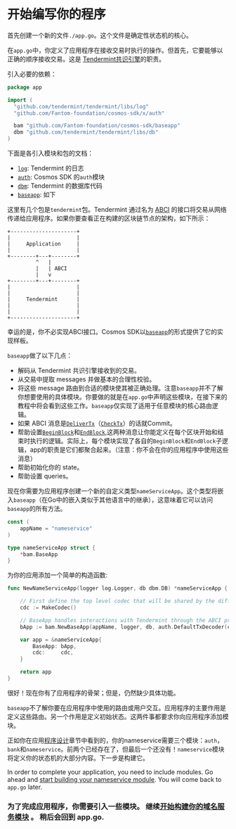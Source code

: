 # 开始编写你的程序

首先创建一个新的文件`./app.go`。这个文件是确定性状态机的核心。

在`app.go`中，你定义了应用程序在接收交易时执行的操作。但首先，它要能够以正确的顺序接收交易。这是 [Tendermint共识引擎](https://github.com/tendermint/tendermint)的职责。

引入必要的依赖：

```go
package app

import (
  "github.com/tendermint/tendermint/libs/log"
  "github.com/Fantom-foundation/cosmos-sdk/x/auth"

  bam "github.com/Fantom-foundation/cosmos-sdk/baseapp"
  dbm "github.com/tendermint/tendermint/libs/db"
)
```

下面是各引入模块和包的文档：

- [`log`](https://godoc.org/github.com/tendermint/tendermint/libs/log): Tendermint 的日志
- [`auth`](https://godoc.org/github.com/Fantom-foundation/cosmos-sdk/x/auth): Cosmos SDK 的`auth`模块
- [`dbm`](https://godoc.org/github.com/tendermint/tendermint/libs/db): Tendermint 的数据库代码
- [`baseapp`](https://godoc.org/github.com/Fantom-foundation/cosmos-sdk/baseapp): 如下

这里有几个包是`tendermint`包。Tendermint 通过名为 [ABCI](https://github.com/tendermint/tendermint/tree/master/abci) 的接口将交易从网络传递给应用程序。如果你要查看正在构建的区块链节点的架构，如下所示：

```
+---------------------+
|                     |
|     Application     |
|                     |
+--------+---+--------+
         ^   |
         |   | ABCI
         |   v
+--------+---+--------+
|                     |
|                     |
|     Tendermint      |
|                     |
|                     |
+---------------------+
```

幸运的是，你不必实现ABCI接口。Cosmos SDK以[`baseapp`](https://godoc.org/github.com/Fantom-foundation/cosmos-sdk/baseapp)的形式提供了它的实现样板。

`baseapp`做了以下几点：

- 解码从 Tendermint 共识引擎接收到的交易。
- 从交易中提取 messages 并做基本的合理性校验。
- 将这些 message 路由到合适的模块使其被正确处理。注意`baseapp`并不了解你想要使用的具体模块。你要做的就是在`app.go`中声明这些模块，在接下来的教程中将会看到这些工作。`baseapp`仅实现了适用于任意模块的核心路由逻辑。
- 如果 ABCI 消息是[`DeliverTx`](https://tendermint.com/docs/spec/abci/abci.html#delivertx)（[`CheckTx`](https://tendermint.com/docs/spec/abci/abci.html#checktx)）的话就Commit。
- 帮助设置[`BeginBlock`](https://tendermint.com/docs/spec/abci/abci.html#beginblock)和[`EndBlock`](https://tendermint.com/docs/spec/abci/abci.html#endblock),这两种消息让你能定义在每个区块开始和结束时执行的逻辑。实际上，每个模块实现了各自的`BeginBlock`和`EndBlock`子逻辑，app的职责是它们都聚合起来。（注意：你不会在你的应用程序中使用这些消息）
- 帮助初始化你的 state。
- 帮助设置 queries。

现在你需要为应用程序创建一个新的自定义类型`nameServiceApp`。这个类型将嵌入`baseapp`（在Go中的嵌入类似于其他语言中的继承），这意味着它可以访问`baseapp`的所有方法。

```go
const (
    appName = "nameservice"
)

type nameServiceApp struct {
    *bam.BaseApp
}
```



为你的应用添加一个简单的构造函数:

```go
func NewNameServiceApp(logger log.Logger, db dbm.DB) *nameServiceApp {

    // First define the top level codec that will be shared by the different modules. Note: Codec will be explained later
    cdc := MakeCodec()

    // BaseApp handles interactions with Tendermint through the ABCI protocol
    bApp := bam.NewBaseApp(appName, logger, db, auth.DefaultTxDecoder(cdc))

    var app = &nameServiceApp{
        BaseApp: bApp,
        cdc:     cdc,
    }

    return app
}
```



很好！现在你有了应用程序的骨架；但是，仍然缺少具体功能。

`baseapp`不了解你要在应用程序中使用的路由或用户交互。应用程序的主要作用是定义这些路由。另一个作用是定义初始状态。这两件事都要求你向应用程序添加模块。

正如你在应用[程序设计](./01-app-design.md)章节中看到的，你的nameservice需要三个模块：`auth`，`bank`和`nameservice`。前两个已经存在了，但最后一个还没有！`nameservice`模块将定义你的状态机的大部分内容。下一步是构建它。

In order to complete your application, you need to include modules. Go ahead and [start building your nameservice module](types.md). You will come back to `app.go` later.

### 为了完成应用程序，你需要引入一些模块。 继续[开始构建你的域名服务模块](./03-types.md) 。 稍后会回到 app.go.